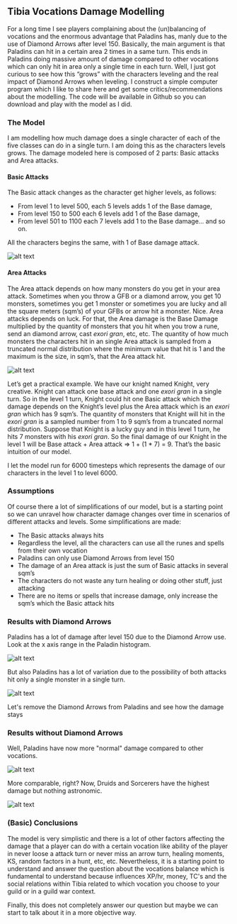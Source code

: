 ## Tibia Vocations Damage Modelling

For a long time I see players complaining about the (un)balancing of vocations and 
the enormous advantage that Paladins has, manly due to the use of Diamond Arrows after level 150. 
Basically, the main argument is that Paladins can hit in a certain area 2 times in a same turn. 
This ends in Paladins doing massive amount of damage compared to other vocations which can only hit in area only a single time in each turn. 
Well, I just got curious to see how this “grows” with the characters leveling and the real impact of Diamond Arrows when leveling. 
I construct a simple computer program which I like to share here and get some critics/recommendations about the modelling. 
The code will be available in Github so you can download and play with the model as I did.

### The Model

I am modelling how much damage does a single character of each of the five classes can do in a single turn. 
I am doing this as the characters levels grows. The damage modeled here is composed of 2 parts: Basic attacks and Area attacks. 

#### Basic Attacks

The Basic attack changes as the character get higher levels, as follows:
- From level 1 to level 500, each 5 levels adds 1 of the Base damage, 
- From level 150 to 500 each 6 levels add 1 of the Base damage,
- From level 501 to 1100 each 7 levels add 1 to the Base damage… and so on.

All the characters begins the same, with 1 of Base damage attack.

![alt text](https://github.com/lucascamacho/tibia_damage/blob/main/basic_attack.png)

#### Area Attacks

The Area attack depends on how many monsters do you get in your area attack. 
Sometimes when you throw a GFB or a diamond arrow, you get 10 monsters, 
sometimes you get 1 monster or sometimes you are lucky and all the square meters (sqm’s) of your GFBs or arrow hit a monster. 
Nice. Area attacks depends on luck. For that, the Area damage is the Base Damage multiplied by the quantity of monsters that 
you hit when you trow a rune, send an diamond arrow, cast *exori gran*, etc, etc.
The quantity of how much monsters the characters hit in an single Area attack is sampled from a truncated normal distribution 
where the minimum value that hit is 1 and the maximum is the size, in sqm’s, that the Area attack hit.

![alt text](https://github.com/lucascamacho/tibia_damage/blob/main/area_attack.png)

Let’s get a practical example. We have our knight named Knight, very creative. Knight can attack one base attack and one *exori gran* 
in a single turn. So in the level 1 turn, Knight could hit one Basic attack which the damage depends on the Knight’s level plus the Area attack 
which is an *exori gran* which has 9 sqm’s. The quantity of monsters that Knight will hit in the *exori gran* is a sampled number from 1 to 9 
sqm’s from a truncated normal distribution. Suppose that Knight is a lucky guy and in this level 1 turn, he hits 7 monsters with his *exori gran*. 
So the final damage of our Knight in the level 1 will be Base attack + Area attack => 1 + (1 * 7) =  9. 
That’s the basic intuition of our model. 

I let the model run for 6000 timesteps which represents the damage of our characters in the level 1 to level 6000.

### Assumptions

Of course there a lot of simplifications of our model, but is a starting point so we can unravel how character damage changes over time 
in scenarios of different attacks and levels. Some simplifications are made:
- The Basic attacks always hits
- Regardless the level, all the characters can use all the runes and spells from their own vocation 
- Paladins can only use Diamond Arrows from level 150
- The damage of an Area attack is just the sum of Basic attacks in several sqm’s
- The characters do not waste any turn healing or doing other stuff, just attacking
- There are no items or spells that increase damage, only increase the sqm’s which the Basic attack hits

### Results with Diamond Arrows

Paladins has a lot of damage after level 150 due to the Diamond Arrow use. Look at the x axis range in the Paladin histogram.

![alt text](https://github.com/lucascamacho/tibia_damage/blob/main/Histograms_Damage.png)

But also Paladins has a lot of variation due to the possibility of both attacks hit only a single monster in a single turn.

![alt text](https://github.com/lucascamacho/tibia_damage/blob/main/Damage_Voc.png)

Let's remove the Diamond Arrows from Paladins and see how the damage stays

### Results without Diamond Arrows

Well, Paladins have now more "normal" damage compared to other vocations. 

![alt text](https://github.com/lucascamacho/tibia_damage/blob/main/NoArrow_Histograms_Damage.png)

More comparable, right? Now, Druids and Sorcerers have the highest damage but nothing astronomic.

![alt text](https://github.com/lucascamacho/tibia_damage/blob/main/NoArrow_Damage_Voc.png)

### (Basic) Conclusions

The model is very simplistic and there is a lot of other factors affecting the damage that a player can do with a certain vocation
like ability of the player in never loose a attack turn or never miss an arrow turn, healing moments, KS, random factors in a hunt, etc, etc. 
Nevertheless, it is a starting point to understand and answer the question about the vocations balance which is fundamental to understand because
influences XP/hr, money, TC's and the social relations within Tibia related to which vocation you choose to your guild or in a guild war context.

Finally, this does not completely answer our question but maybe we can start to talk about it in a more objective way.